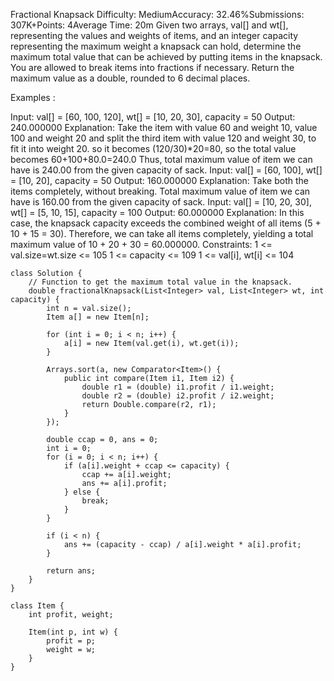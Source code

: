 Fractional Knapsack
Difficulty: MediumAccuracy: 32.46%Submissions: 307K+Points: 4Average Time: 20m
Given two arrays, val[] and wt[], representing the values and weights of items, and an integer capacity representing the maximum weight a knapsack can hold, determine the maximum total value that can be achieved by putting items in the knapsack. You are allowed to break items into fractions if necessary.
Return the maximum value as a double, rounded to 6 decimal places.

Examples :

Input: val[] = [60, 100, 120], wt[] = [10, 20, 30], capacity = 50
Output: 240.000000
Explanation: Take the item with value 60 and weight 10, value 100 and weight 20 and split the third item with value 120 and weight 30, to fit it into weight 20. so it becomes (120/30)*20=80, so the total value becomes 60+100+80.0=240.0 Thus, total maximum value of item we can have is 240.00 from the given capacity of sack. 
Input: val[] = [60, 100], wt[] = [10, 20], capacity = 50
Output: 160.000000
Explanation: Take both the items completely, without breaking. Total maximum value of item we can have is 160.00 from the given capacity of sack.
Input: val[] = [10, 20, 30], wt[] = [5, 10, 15], capacity = 100
Output: 60.000000
Explanation: In this case, the knapsack capacity exceeds the combined weight of all items (5 + 10 + 15 = 30). Therefore, we can take all items completely, yielding a total maximum value of 10 + 20 + 30 = 60.000000.
Constraints:
1 <= val.size=wt.size <= 105
1 <= capacity <= 109
1 <= val[i], wt[i] <= 104

```
class Solution {
    // Function to get the maximum total value in the knapsack.
    double fractionalKnapsack(List<Integer> val, List<Integer> wt, int capacity) {
        int n = val.size();
        Item a[] = new Item[n];
        
        for (int i = 0; i < n; i++) {
            a[i] = new Item(val.get(i), wt.get(i));
        }

        Arrays.sort(a, new Comparator<Item>() {
            public int compare(Item i1, Item i2) {
                double r1 = (double) i1.profit / i1.weight;
                double r2 = (double) i2.profit / i2.weight;
                return Double.compare(r2, r1);
            }
        });

        double ccap = 0, ans = 0;
        int i = 0;
        for (i = 0; i < n; i++) {
            if (a[i].weight + ccap <= capacity) {
                ccap += a[i].weight;
                ans += a[i].profit;
            } else {
                break;
            }
        }

        if (i < n) {
            ans += (capacity - ccap) / a[i].weight * a[i].profit;
        }

        return ans;
    }
}

class Item {
    int profit, weight;

    Item(int p, int w) {
        profit = p;
        weight = w;
    }
}

```
